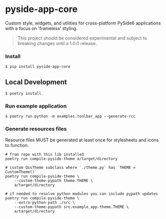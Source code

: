 # pyside-app-core

Custom style, widgets, and utilities for cross-platform PySide6 applications with a focus on 'frameless' styling.

> This project should be considered experimental and subject to breaking changes until a 1.0.0 release.


### Install

```shell
$ pip install pyside-app-core
```


## Local Development

```shell
$ poetry install
```


### Run example application

```shell
$ poetry run python -m examples.toolbar_app --generate-rcc
```

### Generate resources files

Resource files MUST be generated at least once for stylesheets and icons to function.

```shell
# from repo with this lib installed
poetry run compile-pyside-theme a/target/directory

# custom QssTheme subclass where `./theme.py` has `THEME = CustomTheme()`
poetry run compile-pyside-theme \
    --custom-theme-pypath theme.THEME \
    a/target/directory

# if needed to resolve python modules you can include pypath updates
poetry run compile-pyside-theme \
    --extra-python-path ./src \
    --custom-theme-pypath src.example_app.theme.THEME \
    a/target/directory
```